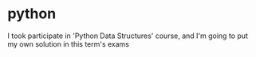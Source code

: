 # python
I took participate in 'Python Data Structures' course, and I'm going to put my own solution in this term's exams

